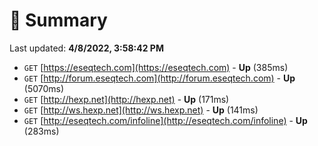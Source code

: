 # 📖 Summary
Last updated: **4/8/2022, 3:58:42 PM**

- `GET` [https://eseqtech.com](https://eseqtech.com) - **Up** (385ms)
- `GET` [http://forum.eseqtech.com](http://forum.eseqtech.com) - **Up** (5070ms)
- `GET` [http://hexp.net](http://hexp.net) - **Up** (171ms)
- `GET` [http://ws.hexp.net](http://ws.hexp.net) - **Up** (141ms)
- `GET` [http://eseqtech.com/infoline](http://eseqtech.com/infoline) - **Up** (283ms)
